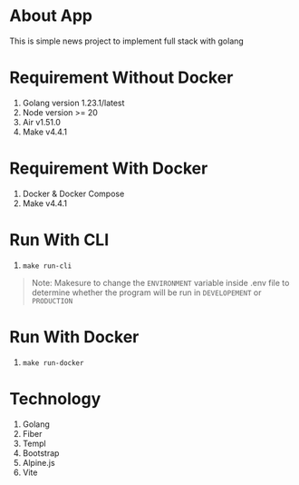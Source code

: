 # About App

This is simple news project to implement full stack with golang

# Requirement Without Docker

1. Golang version 1.23.1/latest
2. Node version >= 20
3. Air v1.51.0
4. Make v4.4.1

# Requirement With Docker

1. Docker & Docker Compose
2. Make v4.4.1

# Run With CLI

1. `make run-cli`
> Note: Makesure to change the `ENVIRONMENT` variable inside .env file
> to determine whether the program will be run in `DEVELOPEMENT` or `PRODUCTION`

# Run With Docker

1. `make run-docker`

# Technology

1. Golang
2. Fiber
3. Templ
4. Bootstrap
5. Alpine.js
6. Vite